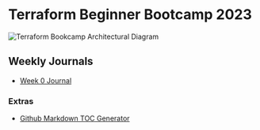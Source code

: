# Terraform Beginner Bootcamp 2023

![Terraform Bookcamp Architectural Diagram](https://github.com/three-kings-code/terraform-beginner-bootcamp-2023/assets/64013976/1a743888-9b4a-48da-adee-fbd25287d801)

## Weekly Journals

- [Week 0 Journal](journal/Week0.md)

### Extras
- [Github Markdown TOC Generator](https://ecotrust-canada.github.io/markdown-toc/)
